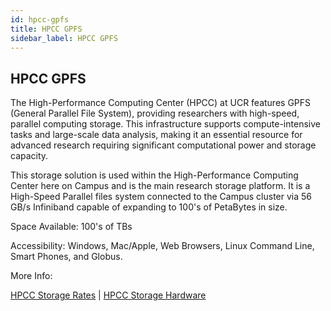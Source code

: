 ```yaml
---
id: hpcc-gpfs
title: HPCC GPFS
sidebar_label: HPCC GPFS
---
```



## HPCC GPFS

The High-Performance Computing Center (HPCC) at UCR features GPFS (General Parallel File System), providing researchers with high-speed, parallel computing storage. This infrastructure supports compute-intensive tasks and large-scale data analysis, making it an essential resource for advanced research requiring significant computational power and storage capacity.

This storage solution is used within the High-Performance Computing Center here on Campus and is the main research storage platform. It is a High-Speed Parallel files system connected to the Campus cluster via 56 GB/s Infiniband capable of expanding to 100's of PetaBytes in size.


Space Available: 100's of TBs

Accessibility: Windows, Mac/Apple, Web Browsers, Linux Command Line, Smart Phones, and Globus.

More Info:

[HPCC Storage Rates](http://hpcc.ucr.edu/rates.html#big-data-storage) | 
[HPCC Storage Hardware](http://hpcc.ucr.edu/index.html#hpc-hardware)